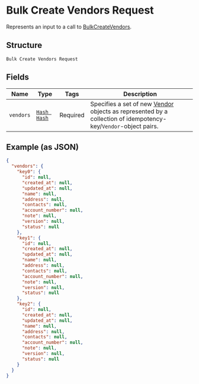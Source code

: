 
# Bulk Create Vendors Request

Represents an input to a call to [BulkCreateVendors](../../doc/api/vendors.md#bulk-create-vendors).

## Structure

`Bulk Create Vendors Request`

## Fields

| Name | Type | Tags | Description |
|  --- | --- | --- | --- |
| `vendors` | [`Hash Hash`](../../doc/models/vendor.md) | Required | Specifies a set of new [Vendor](../../doc/models/vendor.md) objects as represented by a collection of idempotency-key/`Vendor`-object pairs. |

## Example (as JSON)

```json
{
  "vendors": {
    "key0": {
      "id": null,
      "created_at": null,
      "updated_at": null,
      "name": null,
      "address": null,
      "contacts": null,
      "account_number": null,
      "note": null,
      "version": null,
      "status": null
    },
    "key1": {
      "id": null,
      "created_at": null,
      "updated_at": null,
      "name": null,
      "address": null,
      "contacts": null,
      "account_number": null,
      "note": null,
      "version": null,
      "status": null
    },
    "key2": {
      "id": null,
      "created_at": null,
      "updated_at": null,
      "name": null,
      "address": null,
      "contacts": null,
      "account_number": null,
      "note": null,
      "version": null,
      "status": null
    }
  }
}
```


